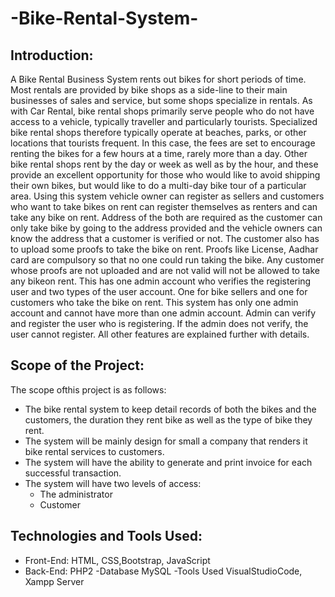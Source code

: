 # -Bike-Rental-System-
## Introduction:
A Bike Rental Business System rents out bikes for short periods of time. Most rentals are
provided by bike shops as a side-line to their main businesses of sales and service, but some shops
specialize in rentals. As with Car Rental, bike rental shops primarily serve people who do not have
access to a vehicle, typically traveller and particularly tourists. Specialized bike rental shops
therefore typically operate at beaches, parks, or other locations that tourists frequent. In this case,
the fees are set to encourage renting the bikes for a few hours at a time, rarely more than a day.
Other bike rental shops rent by the day or week as well as by the hour, and these provide an
excellent opportunity for those who would like to avoid shipping their own bikes, but would like
to do a multi-day bike tour of a particular area. Using this system vehicle owner can register as
sellers and customers who want to take bikes on rent can register themselves as renters and can
take any bike on rent. Address of the both are required as the customer can only take bike by going
to the address provided and the vehicle owners can know the address that a customer is verified or
not. The customer also has to upload some proofs to take the bike on rent. Proofs like License,
Aadhar card are compulsory so that no one could run taking the bike. Any customer whose
proofs are not uploaded and are not valid will not be allowed to take any bikeon rent. This has one
admin account who verifies the registering user and two types of the user account. One for bike
sellers and one for customers who take the bike on rent. This system has only one admin
account and cannot have more than one admin account. Admin can verify and register the user
who is registering. If the admin does not verify, the user cannot register. All other features are
explained further with details.
## Scope of the Project:
The scope ofthis project is as follows:
- The bike rental system to keep detail records of both the bikes and the customers,
the duration they rent bike as well as the type of bike they rent.
- The system will be mainly design for small a company that renders it bike rental services to
customers.
- The system will have the ability to generate and print invoice for each successful transaction.
- The system will have two levels of access:
  - The administrator
  - Customer
## Technologies and Tools Used:
- Front-End:
    HTML, CSS,Bootstrap, JavaScript
- Back-End:
    PHP2
-Database MySQL
-Tools Used
    VisualStudioCode, Xampp Server

